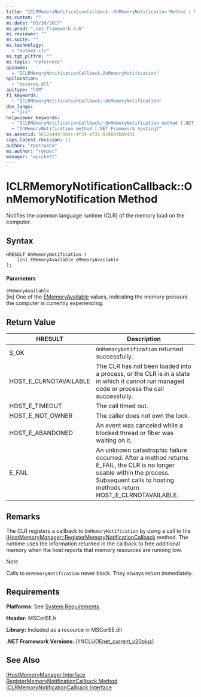 ```yaml
---
title: "ICLRMemoryNotificationCallback::OnMemoryNotification Method | Microsoft Docs"
ms.custom: ""
ms.date: "03/30/2017"
ms.prod: ".net-framework-4.6"
ms.reviewer: ""
ms.suite: ""
ms.technology: 
  - "dotnet-clr"
ms.tgt_pltfrm: ""
ms.topic: "reference"
apiname: 
  - "ICLRMemoryNotificationCallback.OnMemoryNotification"
apilocation: 
  - "mscoree.dll"
apitype: "COM"
f1_keywords: 
  - "ICLRMemoryNotificationCallback::OnMemoryNotification"
dev_langs: 
  - "C++"
helpviewer_keywords: 
  - "ICLRMemoryNotificationCallback::OnMemoryNotification method [.NET Framework hosting]"
  - "OnMemoryNotification method [.NET Framework hosting]"
ms.assetid: 5612a44d-56cc-4f34-af31-8c9809ba9431
caps.latest.revision: 11
author: "rpetrusha"
ms.author: "ronpet"
manager: "wpickett"
---
```

# ICLRMemoryNotificationCallback::OnMemoryNotification Method
Notifies the common language runtime (CLR) of the memory load on the computer.  
  
## Syntax  
  
```  
HRESULT OnMemoryNotification (  
    [in] EMemoryAvailable eMemoryAvailable  
);  
```  
  
#### Parameters  
 `eMemoryAvailable`  
 [in] One of the [EMemoryAvailable](../../../../docs/framework/unmanaged-api/hosting/ememoryavailable-enumeration.md) values, indicating the memory pressure the computer is currently experiencing.  
  
## Return Value  
  
|HRESULT|Description|  
|-------------|-----------------|  
|S_OK|`OnMemoryNotification` returned successfully.|  
|HOST_E_CLRNOTAVAILABLE|The CLR has not been loaded into a process, or the CLR is in a state in which it cannot run managed code or process the call successfully.|  
|HOST_E_TIMEOUT|The call timed out.|  
|HOST_E_NOT_OWNER|The caller does not own the lock.|  
|HOST_E_ABANDONED|An event was canceled while a blocked thread or fiber was waiting on it.|  
|E_FAIL|An unknown catastrophic failure occurred. After a method returns E_FAIL, the CLR is no longer usable within the process. Subsequent calls to hosting methods return HOST_E_CLRNOTAVAILABLE.|  
  
## Remarks  
 The CLR registers a callback to `OnMemoryNotification` by using a call to the [IHostMemoryManager::RegisterMemoryNotificationCallback](../../../../docs/framework/unmanaged-api/hosting/ihostmemorymanager-registermemorynotificationcallback-method.md) method. The runtime uses the information returned in the callback to free additional memory when the host reports that memory resources are running low.  
  
> [!NOTE]
>  Calls to `OnMemoryNotification` never block. They always return immediately.  
  
## Requirements  
 **Platforms:** See [System Requirements](../../../../docs/framework/getting-started/system-requirements.md).  
  
 **Header:** MSCorEE.h  
  
 **Library:** Included as a resource in MSCorEE.dll  
  
 **.NET Framework Versions:** [!INCLUDE[net_current_v20plus](../../../../includes/net-current-v20plus-md.md)]  
  
## See Also  
 [IHostMemoryManager Interface](../../../../docs/framework/unmanaged-api/hosting/ihostmemorymanager-interface.md)   
 [RegisterMemoryNotificationCallback Method](../../../../docs/framework/unmanaged-api/hosting/ihostmemorymanager-registermemorynotificationcallback-method.md)   
 [ICLRMemoryNotificationCallback Interface](../../../../docs/framework/unmanaged-api/hosting/iclrmemorynotificationcallback-interface.md)